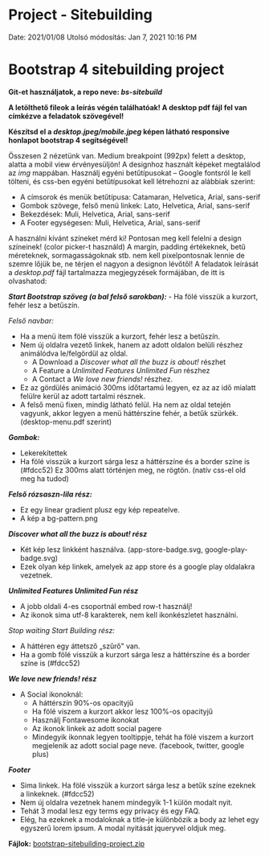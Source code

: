 # Project - Sitebuilding

Date: 2021/01/08
Utolsó módosítás: Jan 7, 2021 10:16 PM

# **Bootstrap 4 sitebuilding project**

**Git-et használjatok, a repo neve: *bs-sitebuild***

**A letölthető fileok a leírás végén találhatóak! A desktop pdf fájl fel van címkézve a feladatok szövegével!**

**Készítsd el a *desktop.jpeg/mobile.jpeg* képen látható responsive honlapot bootstrap 4 segítségével!**

Összesen 2 nézetünk van. Medium breakpoint (992px) felett a desktop, alatta a mobil view érvényesüljön! A designhoz használt képeket megtalálod az *img* mappában. Használj egyéni betűtípusokat – Google fontsról le kell tölteni, és css-ben egyéni betűtípusokat kell létrehozni az alábbiak szerint:

- A címsorok és menük betűtípusa: Catamaran, Helvetica, Arial, sans-serif
- Gombok szövege, felső menü linkek: Lato, Helvetica, Arial, sans-serif
- Bekezdések: Muli, Helvetica, Arial, sans-serif
- A Footer egységesen: Muli, Helvetica, Arial, sans-serif

A használni kívánt színeket mérd ki! Pontosan meg kell felelni a design színeinek! (color picker-t használd) A margin, padding értékeknek, betű méreteknek, sormagasságoknak stb. nem kell pixelpontosnak lennie de szemre lőjük be, ne térjen el nagyon a designon lévőtől! A feladatok leírását a *desktop.pdf* fájl tartalmazza megjegyzések formájában, de itt is olvashatod:

***Start Bootstrap szöveg (a bal felső sarokban):*** - Ha fölé visszük a kurzort, fehér lesz a betűszín.

*Felső navbar:*

- Ha a menü item fölé visszük a kurzort, fehér lesz a betűszín.
- Nem új oldalra vezető linkek, hanem az adott oldalon belüli részhez animálódva le/felgördül az oldal.
    - A Download a *Discover what all the buzz is about!* részhet
    - A Feature a *Unlimited Features Unlimited Fun* részhez
    - A Contact a *We love new friends!* részhez.
- Ez az gördülés animáció 300ms időtartamú legyen, ez az az idő mialatt felülre kerül az adott tartalmi résznek.
- A felső menü fixen, mindig látható felül. Ha nem az oldal tetején vagyunk, akkor legyen a menü háttérszíne fehér, a betűk szürkék. (desktop-menu.pdf szerint)

***Gombok:***

- Lekerekítettek
- Ha fölé visszük a kurzort sárga lesz a háttérszíne és a border színe is (#fdcc52) Ez 300ms alatt történjen meg, ne rögtön. (natív css-el old meg ha tudod)

***Felső rózsaszn-lila rész:***

- Ez egy linear gradient plusz egy kép repeatelve.
- A kép a bg-pattern.png

***Discover what all the buzz is about! rész***

- Két kép lesz linkként használva. (app-store-badge.svg, google-play-badge.svg)
- Ezek olyan kép linkek, amelyek az app store és a google play oldalakra vezetnek.

***Unlimited Features Unlimited Fun rész***

- A jobb oldali 4-es csoportnál embed row-t használj!
- Az ikonok sima utf-8 karakterek, nem kell ikonkészletet használni.

*Stop waiting Start Building rész:*

- A háttéren egy áttetsző „szűrő" van.
- Ha a gomb fölé visszük a kurzort sárga lesz a háttérszíne és a border színe is (#fdcc52)

***We love new friends! rész***

- A Social ikonoknál:
    - A háttérszín 90%-os opacityjű
    - Ha fölé viszem a kurzort akkor lesz 100%-os opacityjű
    - Használj Fontawesome ikonokat
    - Az ikonok linkek az adott social pagere
    - Mindegyik ikonnak legyen tooltippje, tehát ha fölé viszem a kurzort megjelenik az adott social page neve. (facebook, twitter, google plus)

***Footer***

- Sima linkek. Ha fölé visszük a kurzort sárga lesz a betűk színe ezeknek a linkeknek. (#fdcc52)
- Nem új oldalra vezetnek hanem mindegyik 1-1 külön modalt nyit.
- Tehát 3 modal lesz egy terms egy privacy és egy FAQ.
- Elég, ha ezeknek a modaloknak a title-je különbözik a body az lehet egy egyszerű lorem ipsum. A modal nyitását jqueryvel oldjuk meg.

**Fájlok:** [bootstrap-sitebuilding-project.zip](https://s3.amazonaws.com/thinkific/file_uploads/219412/attachments/8a4/22d/733/bootstrap-sitebuilding-project.zip)